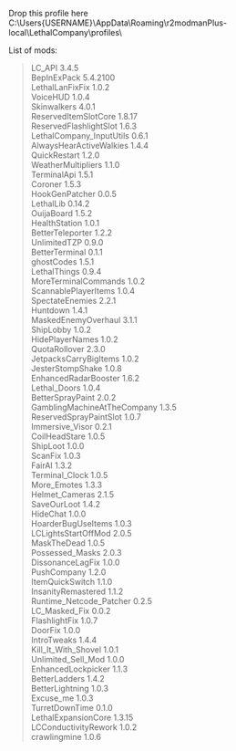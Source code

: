 Drop this profile here<br>C:\Users\{USERNAME}\AppData\Roaming\r2modmanPlus-local\LethalCompany\profiles\

List of mods:<br>
> LC_API  3.4.5<br>
 BepInExPack  5.4.2100<br>
 LethalLanFixFix  1.0.2<br>
 VoiceHUD  1.0.4<br>
 Skinwalkers  4.0.1<br>
 ReservedItemSlotCore  1.8.17<br>
 ReservedFlashlightSlot  1.6.3<br>
 LethalCompany_InputUtils  0.6.1<br>
 AlwaysHearActiveWalkies  1.4.4<br>
 QuickRestart  1.2.0<br>
 WeatherMultipliers  1.1.0<br>
 TerminalApi  1.5.1<br>
 Coroner  1.5.3<br>
 HookGenPatcher  0.0.5<br>
 LethalLib  0.14.2<br>
 OuijaBoard  1.5.2<br>
 HealthStation  1.0.1<br>
 BetterTeleporter  1.2.2<br>
 UnlimitedTZP  0.9.0<br>
 BetterTerminal  0.1.1<br>
 ghostCodes  1.5.1<br>
 LethalThings  0.9.4<br>
 MoreTerminalCommands  1.0.2<br>
 ScannablePlayerItems  1.0.4<br>
 SpectateEnemies  2.2.1<br>
 Huntdown  1.4.1<br>
 MaskedEnemyOverhaul  3.1.1<br>
 ShipLobby  1.0.2<br>
 HidePlayerNames  1.0.2<br>
 QuotaRollover  2.3.0<br>
 JetpacksCarryBigItems  1.0.2<br>
 JesterStompShake  1.0.8<br>
 EnhancedRadarBooster  1.6.2<br>
 Lethal_Doors  1.0.4<br>
 BetterSprayPaint  2.0.2<br>
 GamblingMachineAtTheCompany  1.3.5<br>
 ReservedSprayPaintSlot  1.0.7<br>
 Immersive_Visor  0.2.1<br>
 CoilHeadStare  1.0.5<br>
 ShipLoot  1.0.0<br>
 ScanFix  1.0.3<br>
 FairAI  1.3.2<br>
 Terminal_Clock  1.0.5<br>
 More_Emotes  1.3.3<br>
 Helmet_Cameras  2.1.5<br>
 SaveOurLoot  1.4.2<br>
 HideChat  1.0.0<br>
 HoarderBugUseItems  1.0.3<br>
 LCLightsStartOffMod  2.0.5<br>
 MaskTheDead  1.0.5<br>
 Possessed_Masks  2.0.3<br>
 DissonanceLagFix  1.0.0<br>
 PushCompany  1.2.0<br>
 ItemQuickSwitch  1.1.0<br>
 InsanityRemastered  1.1.2<br>
 Runtime_Netcode_Patcher  0.2.5<br>
 LC_Masked_Fix  0.0.2<br>
 FlashlightFix  1.0.7<br>
 DoorFix  1.0.0<br>
 IntroTweaks  1.4.4<br>
 Kill_It_With_Shovel  1.0.1<br>
 Unlimited_Sell_Mod  1.0.0<br>
 EnhancedLockpicker  1.1.3<br>
 BetterLadders  1.4.2<br>
 BetterLightning  1.0.3<br>
 Excuse_me  1.0.3<br>
 TurretDownTime  0.1.0<br>
 LethalExpansionCore  1.3.15<br>
 LCConductivityRework  1.0.2<br>
 crawlingmine  1.0.6<br>

